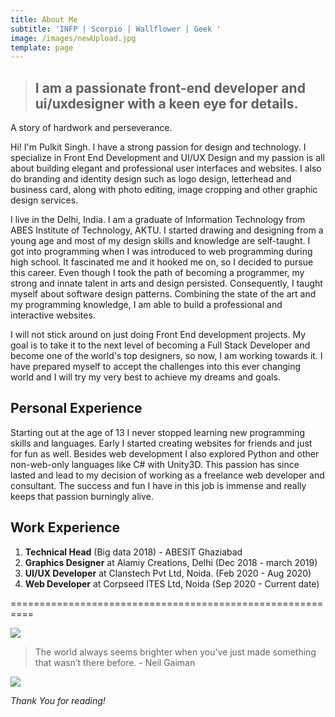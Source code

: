 ```yaml
---
title: About Me
subtitle: 'INFP | Scorpio | Wallflower | Geek '
image: /images/newUpload.jpg
template: page
---
```

> ## I am a passionate front-end developer and ui/uxdesigner with a keen eye for details.


A story of hardwork and perseverance.

Hi! I'm Pulkit Singh. I have a strong passion for design and technology. I specialize in Front End Development and UI/UX Design and my passion is all about building elegant and professional user interfaces and websites. I also do branding and identity design such as logo design, letterhead and business card, along with photo editing, image cropping and other graphic design services.

<!--StartFragment-->

I live in the Delhi, India. I am a graduate of Information Technology from ABES Institute of Technology, AKTU. I started drawing and designing from a young age and most of my design skills and knowledge are self-taught. I got into programming when I was introduced to web programming during high school. It fascinated me and it hooked me on, so I decided to pursue this career. Even though I took the path of becoming a programmer, my strong and innate talent in arts and design persisted. Consequently, I taught myself about software design patterns. Combining the state of the art and my programming knowledge, I am able to build a professional and interactive websites.

<!--EndFragment-->

I will not stick around on just doing Front End development projects. My goal is to take it to the next level of becoming a Full Stack Developer and become one of the world's top designers, so now, I am working towards it. I have prepared myself to accept the challenges into this ever changing world and I will try my very best to achieve my dreams and goals.



## **Personal Experience**

<!--StartFragment-->

Starting out at the age of 13 I never stopped learning new programming skills and languages. Early I started creating websites for friends and just for fun as well. Besides web development I also explored Python and other non-web-only languages like C# with Unity3D. This passion has since lasted and lead to my decision of working as a freelance web developer and consultant. The success and fun I have in this job is immense and really keeps that passion burningly alive.

<!--EndFragment-->

## Work Experience

1. **Technical Head** (Big data 2018) - ABESIT Ghaziabad
2. **Graphics Designer** at Alamiy Creations, Delhi (Dec 2018 - march 2019)
3. **UI/UX Developer** at Clanstech Pvt Ltd, Noida. (Feb 2020 - Aug 2020)
4. **Web Developer** at Corpseed ITES Ltd, Noida (Sep 2020 - Current date)

\==========================================================

![](/images/svosndlsdnc.png)

> The world always seems brighter when you’ve just made something that wasn’t there before. - Neil Gaiman





![](/images/newAboutt.jpg)

*Thank You for reading!*
